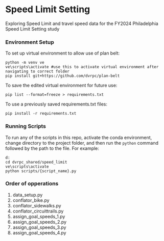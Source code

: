 # Speed Limit Setting

Exploring Speed Limit and travel speed data for the FY2024 Philadelphia Speed Limit Setting study

### Environment Setup

To set up virtual environment to allow use of plan belt:

```
python -m venv ve
ve\scripts\activate #use this to activate virtual environment after navigating to correct folder
pip install git+https://github.com/dvrpc/plan-belt
```

To save the edited virtual environment for future use:

```
pip list --format=freeze > requirements.txt
```

To use a previously saved requirements.txt files:

```
pip install -r requirements.txt
```

### Running Scripts

To run any of the scripts in this repo, activate the conda environment, change directory to the project folder, and then run the `python` command followed by the path to the file. For example:

```
d:
cd dvrpc_shared/speed_limit
ve\scripts\activate
python scripts/{script_name}.py
```

### Order of opperations

1. data_setup.py
2. conflator_bike.py
3. conflator_sidewalks.py
4. conflator_circuittrails.py
5. assign_goal_speeds_1.py
6. assign_goal_speeds_2.py
7. assign_goal_speeds_3.py
8. assign_goal_speeds_4.py
